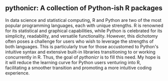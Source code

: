 ## pythonicr: A collection of Python-ish R packages

In data science and statistical computing, R and Python are two of the most popular programming languages, each with unique strengths. R is renowned for its statistical and graphical capabilities, while Python is celebrated for its simplicity, readability, and versatile functionality. However, this dichotomy often poses a challenge for users who wish to leverage the strengths of both languages. This is particularly true for those accustomed to Python's intuitive syntax and extensive built-in libraries transitioning to or working concurrently in R. Thus, the goal of *pythonicr* is to fill this need. My hope is it will reduce the learning curve for Python users venturing into R, facilitating a smoother transition and promoting a more intuitive coding experience.



<!--

**Here are some ideas to get you started:**

🙋‍♀️ A short introduction - what is your organization all about?
🌈 Contribution guidelines - how can the community get involved?
👩‍💻 Useful resources - where can the community find your docs? Is there anything else the community should know?
🍿 Fun facts - what does your team eat for breakfast?
🧙 Remember, you can do mighty things with the power of [Markdown](https://docs.github.com/github/writing-on-github/getting-started-with-writing-and-formatting-on-github/basic-writing-and-formatting-syntax)
-->
